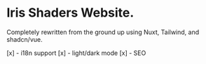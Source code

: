 # Iris Shaders Website.

Completely rewritten from the ground up using Nuxt, Tailwind, and shadcn/vue.

[x] - i18n support
[x] - light/dark mode
[x] - SEO
